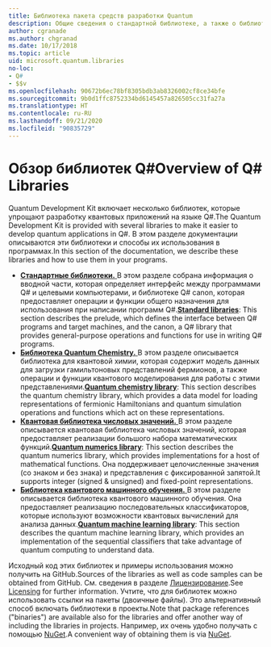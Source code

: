 ```yaml
---
title: Библиотека пакета средств разработки Quantum
description: Общие сведения о стандартной библиотеке, а также о библиотеках химии и числовых значений в составе Microsoft Quantum Development Kit.
author: cgranade
ms.author: chgranad
ms.date: 10/17/2018
ms.topic: article
uid: microsoft.quantum.libraries
no-loc:
- Q#
- $$v
ms.openlocfilehash: 90672b6ec78bf8305bdb3ab8326002cf8ce34bfe
ms.sourcegitcommit: 9b0d1ffc8752334bd6145457a826505cc31fa27a
ms.translationtype: HT
ms.contentlocale: ru-RU
ms.lasthandoff: 09/21/2020
ms.locfileid: "90835729"
---
```

# <a name="overview-of-no-locq-libraries"></a><span data-ttu-id="3aa44-103">Обзор библиотек Q#</span><span class="sxs-lookup"><span data-stu-id="3aa44-103">Overview of Q# Libraries</span></span>
<span data-ttu-id="3aa44-104">Quantum Development Kit включает несколько библиотек, которые упрощают разработку квантовых приложений на языке Q#.</span><span class="sxs-lookup"><span data-stu-id="3aa44-104">The Quantum Development Kit is provided with several libraries to make it easier to develop quantum applications in Q#.</span></span>
<span data-ttu-id="3aa44-105">В этом разделе документации описываются эти библиотеки и способы их использования в программах.</span><span class="sxs-lookup"><span data-stu-id="3aa44-105">In this section of the documentation, we describe these libraries and how to use them in your programs.</span></span>

- <span data-ttu-id="3aa44-106">[**Стандартные библиотеки.** ](xref:microsoft.quantum.libraries.standard.intro) В этом разделе собрана информация о вводной части, которая определяет интерфейс между программами Q# и целевыми компьютерами, и библиотеке Q# canon, которая предоставляет операции и функции общего назначения для использования при написании программ Q#.</span><span class="sxs-lookup"><span data-stu-id="3aa44-106">[**Standard libraries**](xref:microsoft.quantum.libraries.standard.intro): This section describes the prelude, which defines the interface between Q# programs and target machines, and the canon, a Q# library that provides general-purpose operations and functions for use in writing Q# programs.</span></span>
- <span data-ttu-id="3aa44-107">[**Библиотека Quantum Chemistry.** ](xref:microsoft.quantum.chemistry.concepts.intro) В этом разделе описывается библиотека для квантовой химии, которая содержит модель данных для загрузки гамильтоновых представлений фермионов, а также операции и функции квантового моделирования для работы с этими представлениями.</span><span class="sxs-lookup"><span data-stu-id="3aa44-107">[**Quantum chemistry library**](xref:microsoft.quantum.chemistry.concepts.intro): This section describes the quantum chemistry library, which provides a data model for loading representations of fermionic Hamiltonians and quantum simulation operations and functions which act on these representations.</span></span>
- <span data-ttu-id="3aa44-108">[**Квантовая библиотека числовых значений.** ](xref:microsoft.quantum.numerics.intro) В этом разделе описывается квантовая библиотека числовых значений, которая предоставляет реализации большого набора математических функций.</span><span class="sxs-lookup"><span data-stu-id="3aa44-108">[**Quantum numerics library**](xref:microsoft.quantum.numerics.intro): This section describes the quantum numerics library, which provides implementations for a host of mathematical functions.</span></span> <span data-ttu-id="3aa44-109">Она поддерживает целочисленные значения (со знаком и без знака) и представления с фиксированной запятой.</span><span class="sxs-lookup"><span data-stu-id="3aa44-109">It supports integer (signed & unsigned) and fixed-point representations.</span></span>
- <span data-ttu-id="3aa44-110">[**Библиотека квантового машинного обучения.** ](xref:microsoft.quantum.machine-learning.concepts.intro) В этом разделе описывается библиотека квантового машинного обучения. Она предоставляет реализацию последовательных классификаторов, которые используют возможности квантовых вычислений для анализа данных.</span><span class="sxs-lookup"><span data-stu-id="3aa44-110">[**Quantum machine learning library**](xref:microsoft.quantum.machine-learning.concepts.intro): This section describes the quantum machine learning library, which provides an implementation of the sequential classifiers that take advantage of quantum computing to understand data.</span></span>

<span data-ttu-id="3aa44-111">Исходный код этих библиотек и примеры использования можно получить на GitHub.</span><span class="sxs-lookup"><span data-stu-id="3aa44-111">Sources of the libraries as well as code samples can be obtained from GitHub.</span></span>
<span data-ttu-id="3aa44-112">См. сведения в разделе [Лицензирование](xref:microsoft.quantum.libraries.licensing).</span><span class="sxs-lookup"><span data-stu-id="3aa44-112">See [Licensing](xref:microsoft.quantum.libraries.licensing) for further information.</span></span> <span data-ttu-id="3aa44-113">Учтите, что для библиотек можно использовать ссылки на пакеты (двоичные файлы). Это альтернативный способ включать библиотеки в проекты.</span><span class="sxs-lookup"><span data-stu-id="3aa44-113">Note that package references ("binaries") are available also for the libraries and offer another way of including the libraries in projects.</span></span>
<span data-ttu-id="3aa44-114">Например, их очень удобно получать с помощью [NuGet](https://nuget.org).</span><span class="sxs-lookup"><span data-stu-id="3aa44-114">A convenient way of obtaining them is via [NuGet](https://nuget.org).</span></span>
